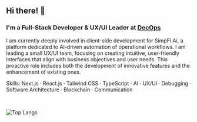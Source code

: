 ## Hi there! 👋 

### I'm a Full-Stack Developer & UX/UI Leader at <a href='https://www.linkedin.com/company/decops/mycompany/'>DecOps</a>

I am currently deeply involved in client-side development for SimpFi.Ai, a platform dedicated to AI-driven automation of operational workflows. I am leading a small UX/UI team, focusing on creating intuitive, user-friendly interfaces that align with business objectives and user needs. This proactive role includes both the development of innovative features and the enhancement of existing ones.

Skills: Next.js · React.js · Tailwind CSS · TypeScript · AI · UX/UI · Debugging · Software Architecture · Blockchain · Communication

<br>

![Top Langs](https://github-readme-stats.vercel.app/api/top-langs/?username=ETH1Elohim&theme=tokyonight)
